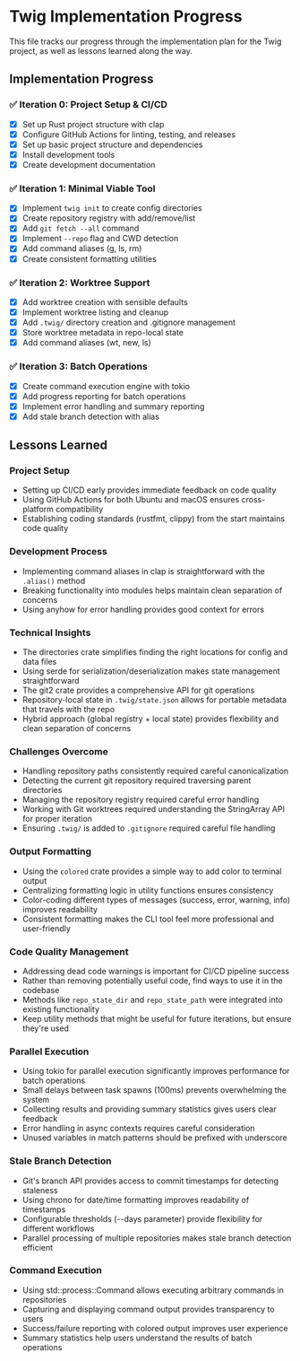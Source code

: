 # Twig Implementation Progress

This file tracks our progress through the implementation plan for the Twig project, as well as lessons learned along the way.

## Implementation Progress

### ✅ Iteration 0: Project Setup & CI/CD
- [x] Set up Rust project structure with clap
- [x] Configure GitHub Actions for linting, testing, and releases
- [x] Set up basic project structure and dependencies
- [x] Install development tools
- [x] Create development documentation

### ✅ Iteration 1: Minimal Viable Tool
- [x] Implement `twig init` to create config directories
- [x] Create repository registry with add/remove/list
- [x] Add `git fetch --all` command
- [x] Implement `--repo` flag and CWD detection
- [x] Add command aliases (g, ls, rm)
- [x] Create consistent formatting utilities

### ✅ Iteration 2: Worktree Support
- [x] Add worktree creation with sensible defaults
- [x] Implement worktree listing and cleanup
- [x] Add `.twig/` directory creation and .gitignore management
- [x] Store worktree metadata in repo-local state
- [x] Add command aliases (wt, new, ls)

### ✅ Iteration 3: Batch Operations
- [x] Create command execution engine with tokio
- [x] Add progress reporting for batch operations
- [x] Implement error handling and summary reporting
- [x] Add stale branch detection with alias

## Lessons Learned

### Project Setup
- Setting up CI/CD early provides immediate feedback on code quality
- Using GitHub Actions for both Ubuntu and macOS ensures cross-platform compatibility
- Establishing coding standards (rustfmt, clippy) from the start maintains code quality

### Development Process
- Implementing command aliases in clap is straightforward with the `.alias()` method
- Breaking functionality into modules helps maintain clean separation of concerns
- Using anyhow for error handling provides good context for errors

### Technical Insights
- The directories crate simplifies finding the right locations for config and data files
- Using serde for serialization/deserialization makes state management straightforward
- The git2 crate provides a comprehensive API for git operations
- Repository-local state in `.twig/state.json` allows for portable metadata that travels with the repo
- Hybrid approach (global registry + local state) provides flexibility and clean separation of concerns

### Challenges Overcome
- Handling repository paths consistently required careful canonicalization
- Detecting the current git repository required traversing parent directories
- Managing the repository registry required careful error handling
- Working with Git worktrees required understanding the StringArray API for proper iteration
- Ensuring `.twig/` is added to `.gitignore` required careful file handling

### Output Formatting
- Using the `colored` crate provides a simple way to add color to terminal output
- Centralizing formatting logic in utility functions ensures consistency
- Color-coding different types of messages (success, error, warning, info) improves readability
- Consistent formatting makes the CLI tool feel more professional and user-friendly

### Code Quality Management
- Addressing dead code warnings is important for CI/CD pipeline success
- Rather than removing potentially useful code, find ways to use it in the codebase
- Methods like `repo_state_dir` and `repo_state_path` were integrated into existing functionality
- Keep utility methods that might be useful for future iterations, but ensure they're used

### Parallel Execution
- Using tokio for parallel execution significantly improves performance for batch operations
- Small delays between task spawns (100ms) prevents overwhelming the system
- Collecting results and providing summary statistics gives users clear feedback
- Error handling in async contexts requires careful consideration
- Unused variables in match patterns should be prefixed with underscore

### Stale Branch Detection
- Git's branch API provides access to commit timestamps for detecting staleness
- Using chrono for date/time formatting improves readability of timestamps
- Configurable thresholds (--days parameter) provide flexibility for different workflows
- Parallel processing of multiple repositories makes stale branch detection efficient

### Command Execution
- Using std::process::Command allows executing arbitrary commands in repositories
- Capturing and displaying command output provides transparency to users
- Success/failure reporting with colored output improves user experience
- Summary statistics help users understand the results of batch operations
